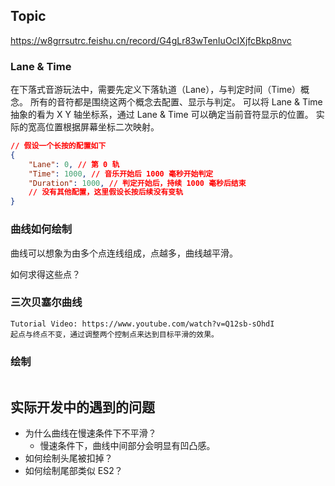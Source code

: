 ## Topic
https://w8grrsutrc.feishu.cn/record/G4gLr83wTenIuOcIXjfcBkp8nvc

### Lane & Time
在下落式音游玩法中，需要先定义下落轨道（Lane），与判定时间（Time）概念。
所有的音符都是围绕这两个概念去配置、显示与判定。
可以将 Lane & Time 抽象的看为 X Y 轴坐标系，通过 Lane & Time 可以确定当前音符显示的位置。
实际的宽高位置根据屏幕坐标二次映射。
```json
// 假设一个长按的配置如下
{
    "Lane": 0, // 第 0 轨
    "Time": 1000, // 音乐开始后 1000 毫秒开始判定
    "Duration": 1000, // 判定开始后，持续 1000 毫秒后结束
    // 没有其他配置，这里假设长按后续没有变轨
}
```
### 曲线如何绘制
曲线可以想象为由多个点连线组成，点越多，曲线越平滑。

如何求得这些点？


### 三次贝塞尔曲线
```
Tutorial Video: https://www.youtube.com/watch?v=Q12sb-sOhdI
起点与终点不变，通过调整两个控制点来达到目标平滑的效果。
```
### 绘制
```
```


## 实际开发中的遇到的问题
- 为什么曲线在慢速条件下不平滑？
    - 慢速条件下，曲线中间部分会明显有凹凸感。
- 如何绘制头尾被扣掉？
- 如何绘制尾部类似 ES2？
